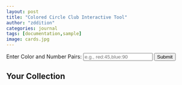 ```yaml
---
layout: post
title: "Colored Circle Club Interactive Tool"
author: "zddition"
categories: journal
tags: [documentation,sample]
image: cards.jpg
---
```

<!-- Input Section -->
<div id="input-section">
    <label for="colorInput">Enter Color and Number Pairs:</label>
    <input type="text" id="colorInput" placeholder="e.g., red:45,blue:90" />
    <button id="submitButton">Submit</button>
    <div id="validationMessage" style="color: red;"></div>
</div>

<script>
document.getElementById("submitButton").addEventListener("click", function() {
    const input = document.getElementById("colorInput").value.trim();
    const validationMessage = document.getElementById("validationMessage");

    // Regular expression to validate input format
    const regex = /^([a-zA-Z]+:\d+)(,[a-zA-Z]+:\d+)*$/;

    if (!regex.test(input)) {
        validationMessage.textContent = "Invalid input format. Please enter color and number pairs in the format: color:number, ...";
        return;
    }

    const pairs = input.split(",");
    
    // Validate each pair
    for (let pair of pairs) {
        const [color, angle] = pair.split(":");
        
        // Validate color
        const allowedColors = ["red", "orange", "yellow", "green", "blue", "indigo", "violet", "pink", "brown", "black"];
        if (!allowedColors.includes(color)) {
            validationMessage.textContent = `Invalid color: ${color}. Allowed colors are: red, orange, yellow, green, blue, indigo, violet, pink, brown, and black.`;
            return;
        }

        // Validate angle
        const angleValue = parseInt(angle, 10);
        if (isNaN(angleValue) || angleValue < 1 || angleValue > 360) {
            validationMessage.textContent = `Invalid angle: ${angle}. Angle must be a whole number between 1 and 360.`;
            return;
        }
    }

    // Clear validation message if input is valid
    validationMessage.textContent = "";

    // TODO: Process the valid input (we'll implement this later)
});
</script>

<!-- Output Section -->
<div id="output-section">
    <h2>Your Collection </h2>
    <table id="angleTable">
        <!-- Table rows and cells will be generated here -->
    </table>
</div>

<script>
// Generate table rows and cells
const table = document.getElementById("angleTable");
let angle = 1;

for (let i = 0; i < 18; i++) {
    const row = document.createElement("tr");
    
    for (let j = 0; j < 20; j++) {
        const cell = document.createElement("td");
        cell.textContent = angle;
        cell.style.width = '10px';
        cell.style.height = '10px';
        cell.style.textAlign = 'center';
        cell.style.fontSize = '5px';  // Adjust the font size here
        row.appendChild(cell);
        angle++;
    }
    
    table.appendChild(row);
}

// Store colors and angles from input
let colorAngles = {};

document.getElementById("submitButton").addEventListener("click", function() {
    const input = document.getElementById("colorInput").value.trim();
    const validationMessage = document.getElementById("validationMessage");

    // Reset colorAngles
    colorAngles = {};

    // Regular expression to validate input format
    const regex = /^([a-zA-Z]+:\d+)(,[a-zA-Z]+:\d+)*$/;

    if (!regex.test(input)) {
        validationMessage.textContent = "Invalid input format. Please enter color and number pairs in the format: color:number, ...";
        return;
    }

    const pairs = input.split(",");
    
    // Validate each pair and store in colorAngles
    for (let pair of pairs) {
        const [color, angle] = pair.split(":");
        
        // Validate color
        const allowedColors = ["red", "orange", "yellow", "green", "blue", "indigo", "violet", "pink", "brown", "black"];
        if (!allowedColors.includes(color)) {
            validationMessage.textContent = `Invalid color: ${color}. Allowed colors are: red, orange, yellow, green, blue, indigo, violet, pink, brown, and black.`;
            return;
        }

        // Validate angle
        const angleValue = parseInt(angle, 10);
        if (isNaN(angleValue) || angleValue < 1 || angleValue > 360) {
            validationMessage.textContent = `Invalid angle: ${angle}. Angle must be a whole number between 1 and 360.`;
            return;
        }

        // Store color and angle
        if (!colorAngles[angleValue]) {
            colorAngles[angleValue] = [];
        }
        colorAngles[angleValue].push(color);
    }

    // Clear validation message
    validationMessage.textContent = "";

    // Apply colors to table cells
    applyColorsToCells();
});

function applyColorsToCells() {
    const table = document.getElementById("angleTable");
    let angle = 1;

    for (let i = 0; i < 18; i++) {
        for (let j = 0; j < 20; j++) {
            const cell = table.rows[i].cells[j];
            const colors = colorAngles[angle] || [];
            
            if (colors.length === 1) {
                // Single color
                cell.style.background = colors[0];
            } else if (colors.length > 1) {
                // Multiple colors
                const gradient = colors.map((color, index) => {
                    const position = (index * 100) / (colors.length - 1);
                    return `${color} ${position}%`;
                }).join(',');

                cell.style.background = `linear-gradient(90deg, ${gradient})`;
            } else {
                // No color
                cell.style.background = 'none';
            }

            cell.textContent = angle;

            angle++;
        }
    }
}



</script>
